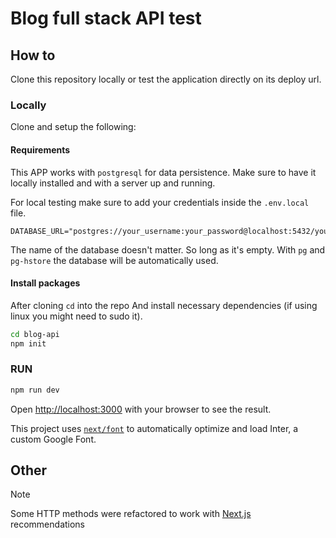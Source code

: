 # Blog full stack API test

## How to

Clone this repository locally or test the application directly on its deploy url.

### Locally

Clone and setup the following:

#### Requirements

This APP works with `postgresql` for data persistence.
Make sure to have it locally installed and with a server up and running.

For local testing make sure to add your credentials inside the `.env.local` file.

```env
DATABASE_URL="postgres://your_username:your_password@localhost:5432/your_database_name"
```

The name of the database doesn't matter. So long as it's empty.
With `pg` and `pg-hstore` the database will be automatically used.

#### Install packages

After cloning `cd` into the repo
And install necessary dependencies (if using linux you might need to sudo it).

```sh
cd blog-api
npm init
```

### RUN

```bash
npm run dev
```

Open [http://localhost:3000](http://localhost:3000) with your browser to see the result.

This project uses [`next/font`](https://nextjs.org/docs/basic-features/font-optimization) to automatically optimize and load Inter, a custom Google Font.

## Other

> [!NOTE]
> Some HTTP methods were refactored to work with [Next.js](https://nextjs.org/docs/pages/building-your-application/routing/api-routes) recommendations
